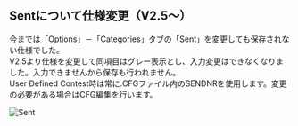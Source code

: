 ## Sentについて仕様変更（V2.5～）

今までは「Options」－「Categories」タブの「Sent」を変更しても保存されない仕様でした。  
V2.5より仕様を変更して同項目はグレー表示とし、入力変更はできなくなりました。入力できませんから保存も行われません。  
User Defined Contest時は常に.CFGファイル内のSENDNRを使用します。変更の必要がある場合はCFG編集を行います。  

![Sent](https://github.com/jr8ppg/zLog/blob/images/options_sentno.png)

